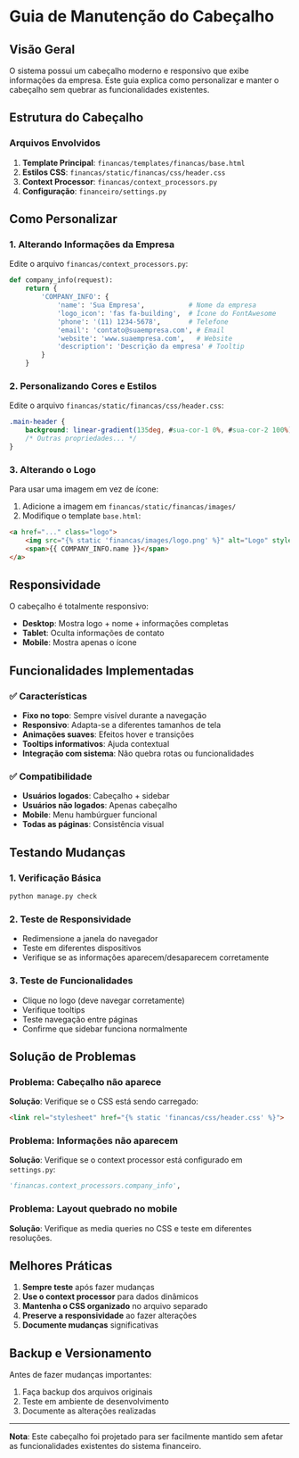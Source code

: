 # Guia de Manutenção do Cabeçalho

## Visão Geral

O sistema possui um cabeçalho moderno e responsivo que exibe informações da empresa. Este guia explica como personalizar e manter o cabeçalho sem quebrar as funcionalidades existentes.

## Estrutura do Cabeçalho

### Arquivos Envolvidos

1. **Template Principal**: `financas/templates/financas/base.html`
2. **Estilos CSS**: `financas/static/financas/css/header.css`
3. **Context Processor**: `financas/context_processors.py`
4. **Configuração**: `financeiro/settings.py`

## Como Personalizar

### 1. Alterando Informações da Empresa

Edite o arquivo `financas/context_processors.py`:

```python
def company_info(request):
    return {
        'COMPANY_INFO': {
            'name': 'Sua Empresa',           # Nome da empresa
            'logo_icon': 'fas fa-building',  # Ícone do FontAwesome
            'phone': '(11) 1234-5678',       # Telefone
            'email': 'contato@suaempresa.com', # Email
            'website': 'www.suaempresa.com',   # Website
            'description': 'Descrição da empresa' # Tooltip
        }
    }
```

### 2. Personalizando Cores e Estilos

Edite o arquivo `financas/static/financas/css/header.css`:

```css
.main-header {
    background: linear-gradient(135deg, #sua-cor-1 0%, #sua-cor-2 100%);
    /* Outras propriedades... */
}
```

### 3. Alterando o Logo

Para usar uma imagem em vez de ícone:

1. Adicione a imagem em `financas/static/financas/images/`
2. Modifique o template `base.html`:

```html
<a href="..." class="logo">
    <img src="{% static 'financas/images/logo.png' %}" alt="Logo" style="height: 40px; margin-right: 10px;">
    <span>{{ COMPANY_INFO.name }}</span>
</a>
```

## Responsividade

O cabeçalho é totalmente responsivo:

- **Desktop**: Mostra logo + nome + informações completas
- **Tablet**: Oculta informações de contato
- **Mobile**: Mostra apenas o ícone

## Funcionalidades Implementadas

### ✅ Características

- **Fixo no topo**: Sempre visível durante a navegação
- **Responsivo**: Adapta-se a diferentes tamanhos de tela
- **Animações suaves**: Efeitos hover e transições
- **Tooltips informativos**: Ajuda contextual
- **Integração com sistema**: Não quebra rotas ou funcionalidades

### ✅ Compatibilidade

- **Usuários logados**: Cabeçalho + sidebar
- **Usuários não logados**: Apenas cabeçalho
- **Mobile**: Menu hambúrguer funcional
- **Todas as páginas**: Consistência visual

## Testando Mudanças

### 1. Verificação Básica
```bash
python manage.py check
```

### 2. Teste de Responsividade
- Redimensione a janela do navegador
- Teste em diferentes dispositivos
- Verifique se as informações aparecem/desaparecem corretamente

### 3. Teste de Funcionalidades
- Clique no logo (deve navegar corretamente)
- Verifique tooltips
- Teste navegação entre páginas
- Confirme que sidebar funciona normalmente

## Solução de Problemas

### Problema: Cabeçalho não aparece
**Solução**: Verifique se o CSS está sendo carregado:
```html
<link rel="stylesheet" href="{% static 'financas/css/header.css' %}">
```

### Problema: Informações não aparecem
**Solução**: Verifique se o context processor está configurado em `settings.py`:
```python
'financas.context_processors.company_info',
```

### Problema: Layout quebrado no mobile
**Solução**: Verifique as media queries no CSS e teste em diferentes resoluções.

## Melhores Práticas

1. **Sempre teste** após fazer mudanças
2. **Use o context processor** para dados dinâmicos
3. **Mantenha o CSS organizado** no arquivo separado
4. **Preserve a responsividade** ao fazer alterações
5. **Documente mudanças** significativas

## Backup e Versionamento

Antes de fazer mudanças importantes:

1. Faça backup dos arquivos originais
2. Teste em ambiente de desenvolvimento
3. Documente as alterações realizadas

---

**Nota**: Este cabeçalho foi projetado para ser facilmente mantido sem afetar as funcionalidades existentes do sistema financeiro.
